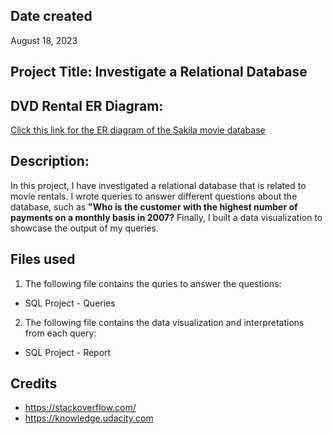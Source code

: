 ## Date created
August 18, 2023

## Project Title: Investigate a Relational Database

## DVD Rental ER Diagram:
[Click this link for the ER diagram of the Sakila movie database](https://github.com/MohammadAbdullahA/Programming-for-Data-Science-with-Python-/blob/master/SQL%20Project/dvd-rental-erd-2%20PDF.pdf)

## Description:
In this project, I have investigated a relational database that is related to movie rentals. I wrote queries to answer different questions about the database, such as **"Who is the customer with the highest number of payments on a monthly basis in 2007?** Finally, I built a data visualization to showcase the output of my queries.


## Files used
1. The following file contains the quries to answer the questions:
- SQL Project - Queries
2. The following file contains the data visualization and interpretations from each query:
- SQL Project - Report

## Credits
- https://stackoverflow.com/ 
- https://knowledge.udacity.com
